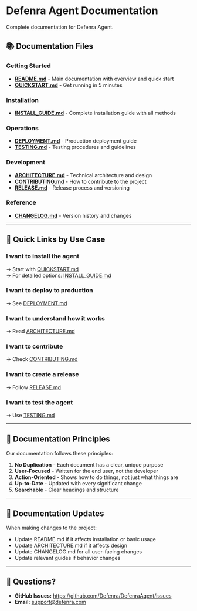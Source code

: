 # Defenra Agent Documentation

Complete documentation for Defenra Agent.

## 📚 Documentation Files

### Getting Started
- **[README.md](../README.md)** - Main documentation with overview and quick start
- **[QUICKSTART.md](../QUICKSTART.md)** - Get running in 5 minutes

### Installation
- **[INSTALL_GUIDE.md](../INSTALL_GUIDE.md)** - Complete installation guide with all methods

### Operations
- **[DEPLOYMENT.md](../DEPLOYMENT.md)** - Production deployment guide
- **[TESTING.md](../TESTING.md)** - Testing procedures and guidelines

### Development
- **[ARCHITECTURE.md](../ARCHITECTURE.md)** - Technical architecture and design
- **[CONTRIBUTING.md](../CONTRIBUTING.md)** - How to contribute to the project
- **[RELEASE.md](../RELEASE.md)** - Release process and versioning

### Reference
- **[CHANGELOG.md](../CHANGELOG.md)** - Version history and changes

---

## 🎯 Quick Links by Use Case

### I want to install the agent
→ Start with [QUICKSTART.md](../QUICKSTART.md)  
→ For detailed options: [INSTALL_GUIDE.md](../INSTALL_GUIDE.md)

### I want to deploy to production
→ See [DEPLOYMENT.md](../DEPLOYMENT.md)

### I want to understand how it works
→ Read [ARCHITECTURE.md](../ARCHITECTURE.md)

### I want to contribute
→ Check [CONTRIBUTING.md](../CONTRIBUTING.md)

### I want to create a release
→ Follow [RELEASE.md](../RELEASE.md)

### I want to test the agent
→ Use [TESTING.md](../TESTING.md)

---

## 📖 Documentation Principles

Our documentation follows these principles:

1. **No Duplication** - Each document has a clear, unique purpose
2. **User-Focused** - Written for the end user, not the developer
3. **Action-Oriented** - Shows how to do things, not just what things are
4. **Up-to-Date** - Updated with every significant change
5. **Searchable** - Clear headings and structure

---

## 🔄 Documentation Updates

When making changes to the project:

- Update README.md if it affects installation or basic usage
- Update ARCHITECTURE.md if it affects design
- Update CHANGELOG.md for all user-facing changes
- Update relevant guides if behavior changes

---

## 💬 Questions?

- **GitHub Issues:** https://github.com/Defenra/DefenraAgent/issues
- **Email:** support@defenra.com
